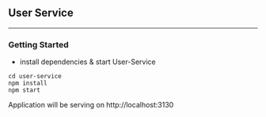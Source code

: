 ## User Service

---

### Getting Started

- install dependencies & start User-Service

```terminal
cd user-service
npm install
npm start
```

Application will be serving on http://localhost:3130

